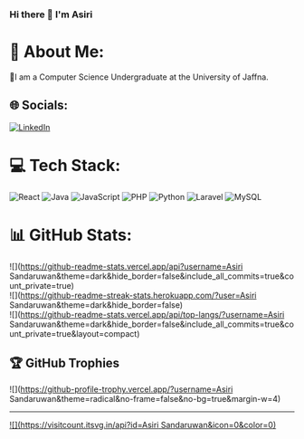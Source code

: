 ### Hi there 👋 I'm Asiri

# 💫 About Me:
🔭I am a Computer Science Undergraduate at the University of Jaffna.


## 🌐 Socials:
[![LinkedIn](https://img.shields.io/badge/LinkedIn-%230077B5.svg?logo=linkedin&logoColor=white)](https://linkedin.com/in/asiri-sandaruwan) 

# 💻 Tech Stack:
![React](https://img.shields.io/badge/react-%2320232a.svg?style=for-the-badge&logo=react&logoColor=%2361DAFB) ![Java](https://img.shields.io/badge/java-%23ED8B00.svg?style=for-the-badge&logo=openjdk&logoColor=white) ![JavaScript](https://img.shields.io/badge/javascript-%23323330.svg?style=for-the-badge&logo=javascript&logoColor=%23F7DF1E) ![PHP](https://img.shields.io/badge/php-%23777BB4.svg?style=for-the-badge&logo=php&logoColor=white) ![Python](https://img.shields.io/badge/python-3670A0?style=for-the-badge&logo=python&logoColor=ffdd54) ![Laravel](https://img.shields.io/badge/laravel-%23FF2D20.svg?style=for-the-badge&logo=laravel&logoColor=white) ![MySQL](https://img.shields.io/badge/mysql-%2300000f.svg?style=for-the-badge&logo=mysql&logoColor=white)
# 📊 GitHub Stats:
![](https://github-readme-stats.vercel.app/api?username=Asiri Sandaruwan&theme=dark&hide_border=false&include_all_commits=true&count_private=true)<br/>
![](https://github-readme-streak-stats.herokuapp.com/?user=Asiri Sandaruwan&theme=dark&hide_border=false)<br/>
![](https://github-readme-stats.vercel.app/api/top-langs/?username=Asiri Sandaruwan&theme=dark&hide_border=false&include_all_commits=true&count_private=true&layout=compact)

## 🏆 GitHub Trophies
![](https://github-profile-trophy.vercel.app/?username=Asiri Sandaruwan&theme=radical&no-frame=false&no-bg=true&margin-w=4)

---
[![](https://visitcount.itsvg.in/api?id=Asiri Sandaruwan&icon=0&color=0)](https://visitcount.itsvg.in)

<!-- Proudly created with GPRM ( https://gprm.itsvg.in ) -->
